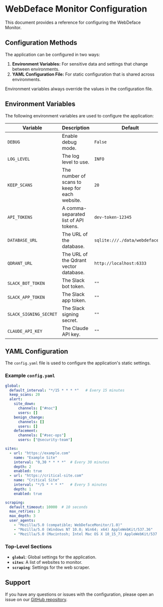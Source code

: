 # WebDeface Monitor Configuration

This document provides a reference for configuring the WebDeface Monitor.

## Configuration Methods

The application can be configured in two ways:

1.  **Environment Variables:** For sensitive data and settings that change between environments.
2.  **YAML Configuration File:** For static configuration that is shared across environments.

Environment variables always override the values in the configuration file.

## Environment Variables

The following environment variables are used to configure the application:

| Variable | Description | Default |
|---|---|---|
| `DEBUG` | Enable debug mode. | `False` |
| `LOG_LEVEL` | The log level to use. | `INFO` |
| `KEEP_SCANS` | The number of scans to keep for each website. | `20` |
| `API_TOKENS` | A comma-separated list of API tokens. | `dev-token-12345` |
| `DATABASE_URL` | The URL of the database. | `sqlite:///./data/webdeface.db` |
| `QDRANT_URL` | The URL of the Qdrant vector database. | `http://localhost:6333` |
| `SLACK_BOT_TOKEN` | The Slack bot token. | `""` |
| `SLACK_APP_TOKEN` | The Slack app token. | `""` |
| `SLACK_SIGNING_SECRET` | The Slack signing secret. | `""` |
| `CLAUDE_API_KEY` | The Claude API key. | `""` |

## YAML Configuration

The `config.yaml` file is used to configure the application's static settings.

### Example `config.yaml`

```yaml
global:
  default_interval: "*/15 * * * *"   # Every 15 minutes
  keep_scans: 20
  alert:
    site_down:
      channels: ["#noc"]
      users: []
    benign_change:
      channels: []
      users: []
    defacement:
      channels: ["#sec-ops"]
      users: ["@security-team"]

sites:
  - url: "https://example.com"
    name: "Example Site"
    interval: "0,30 * * * *"  # Every 30 minutes
    depth: 2
    enabled: true
  - url: "https://critical-site.com"
    name: "Critical Site"
    interval: "*/5 * * * *"   # Every 5 minutes
    depth: 1
    enabled: true

scraping:
  default_timeout: 10000  # 10 seconds
  max_retries: 3
  max_depth: 3
  user_agents:
    - "Mozilla/5.0 (compatible; WebDefaceMonitor/1.0)"
    - "Mozilla/5.0 (Windows NT 10.0; Win64; x64) AppleWebKit/537.36"
    - "Mozilla/5.0 (Macintosh; Intel Mac OS X 10_15_7) AppleWebKit/537.36"
```

### Top-Level Sections

*   **`global`**: Global settings for the application.
*   **`sites`**: A list of websites to monitor.
*   **`scraping`**: Settings for the web scraper.

## Support

If you have any questions or issues with the configuration, please open an issue on our [GitHub repository](https://github.com/bcdannyboy/webdeface/issues).
